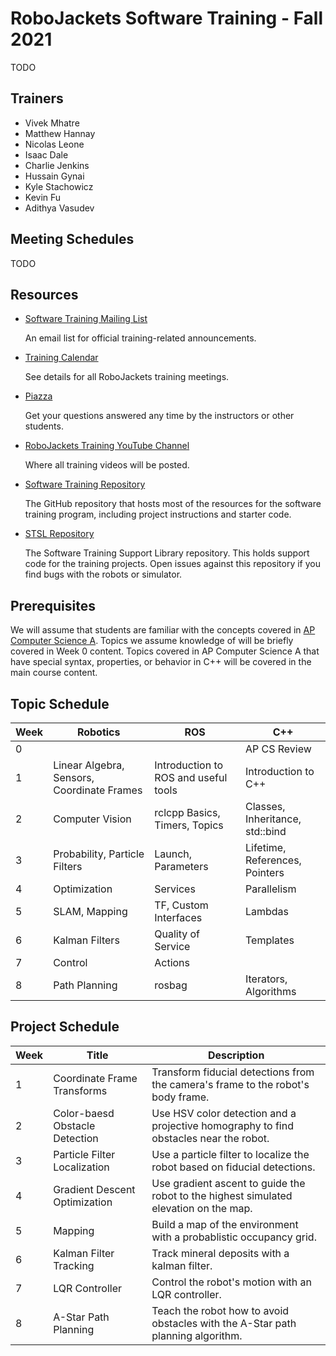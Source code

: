 # RoboJackets Software Training - Fall 2021

TODO

## Trainers

- Vivek Mhatre
- Matthew Hannay
- Nicolas Leone
- Isaac Dale
- Charlie Jenkins
- Hussain Gynai
- Kyle Stachowicz
- Kevin Fu
- Adithya Vasudev

## Meeting Schedules

TODO

## Resources

- [Software Training Mailing List](https://lists.gatech.edu/sympa/robojackets-training-sw)

  An email list for official training-related announcements.

- [Training Calendar](https://robojackets.org/calendar/action~month/cat_ids~12/request_format~html/)

  See details for all RoboJackets training meetings.

- [Piazza](https://piazza.com/class/j4pry2dzzg76pl)

  Get your questions answered any time by the instructors or other students.

- [RoboJackets Training YouTube Channel](https://www.youtube.com/channel/UCh3TLV-vQzzcWGQ4u2jsMOw)

  Where all training videos will be posted.
  
- [Software Training Repository](https://github.com/RoboJackets/software-training)

  The GitHub repository that hosts most of the resources for the software training program, including project instructions and starter code.

- [STSL Repository](https://github.com/RoboJackets/stsl)

  The Software Training Support Library repository. This holds support code for the training projects. Open issues against this repository if you find bugs with the robots or simulator.

## Prerequisites

We will assume that students are familiar with the concepts covered in [AP Computer Science A](https://apstudents.collegeboard.org/courses/ap-computer-science-a). Topics we assume knowledge of will be briefly covered in Week 0 content. Topics covered in AP Computer Science A that have special syntax, properties, or behavior in C++ will be covered in the main course content.

## Topic Schedule

Week | Robotics | ROS | C++
--- | --- | --- | ---
0 | | | AP CS Review
1 | Linear Algebra, Sensors, Coordinate Frames | Introduction to ROS and useful tools | Introduction to C++
2 | Computer Vision | rclcpp Basics, Timers, Topics | Classes, Inheritance, std::bind
3 | Probability, Particle Filters | Launch, Parameters | Lifetime, References, Pointers
4 | Optimization | Services | Parallelism
5 | SLAM, Mapping | TF, Custom Interfaces | Lambdas
6 | Kalman Filters | Quality of Service | Templates
7 | Control | Actions | 
8 | Path Planning | rosbag | Iterators, Algorithms

## Project Schedule

Week | Title | Description
--- | --- | ---
1 | Coordinate Frame Transforms | Transform fiducial detections from the camera's frame to the robot's body frame.
2 | Color-baesd Obstacle Detection | Use HSV color detection and a projective homography to find obstacles near the robot.
3 | Particle Filter Localization | Use a particle filter to localize the robot based on fiducial detections.
4 | Gradient Descent Optimization | Use gradient ascent to guide the robot to the highest simulated elevation on the map.
5 | Mapping | Build a map of the environment with a probablistic occupancy grid.
6 | Kalman Filter Tracking | Track mineral deposits with a kalman filter.
7 | LQR Controller | Control the robot's motion with an LQR controller.
8 | A-Star Path Planning | Teach the robot how to avoid obstacles with the A-Star path planning algorithm.

